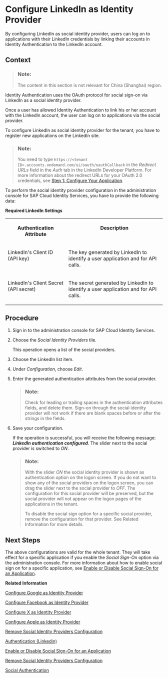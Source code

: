<!-- loio9077d6c8ed2b45bda8240ba4b1adca61 -->

# Configure LinkedIn as Identity Provider

By configuring LinkedIn as social identity provider, users can log on to applications with their LinkedIn credentials by linking their accounts in Identity Authentication to the LinkedIn account.



## Context

> ### Note:  
> The content in this section is not relevant for China \(Shanghai\) region.

Identity Authentication uses the OAuth protocol for social sign-on via LinkedIn as a social identity provider.

Once a user has allowed Identity Authentication to link his or her account with the LinkedIn account, the user can log on to applications via the social provider.

To configure LinkedIn as social identity provider for the tenant, you have to register new applications on the LinkedIn site.

> ### Note:  
> You need to type `https://<tenant ID>.accounts.ondemand.com/ui/oauth/oauthCallback` in the *Redirect URLs* field in the *Auth* tab in the LinkedIn Developer Platform. For more information about the redirect URLs for your OAuth 2.0 credentials, see [Step 1: Configure Your Application](https://docs.microsoft.com/en-us/linkedin/shared/authentication/authorization-code-flow?context=linkedin/context#step-1-configure-your-application).

To perform the social identity provider configuration in the administration console for SAP Cloud Identity Services, you have to provide the following data:

**Required LinkedIn Settings**


<table>
<tr>
<th valign="top">

Authentication Attribute

</th>
<th valign="top">

Description

</th>
</tr>
<tr>
<td valign="top">

LinkedIn's Client ID \(API key\)

</td>
<td valign="top">

The key generated by LinkedIn to identify a user application and for API calls.

</td>
</tr>
<tr>
<td valign="top">

LinkedIn's Client Secret \(API secret\)

</td>
<td valign="top">

The secret generated by LinkedIn to identify a user application and for API calls.

</td>
</tr>
</table>



## Procedure

1.  Sign in to the administration console for SAP Cloud Identity Services.

2.  Choose the *Social Identity Providers* tile.

    This operation opens a list of the social providers.

3.  Choose the LinkedIn list item.

4.  Under *Configuration*, choose *Edit*.

5.  Enter the generated authentication attributes from the social provider.

    > ### Note:  
    > Check for leading or trailing spaces in the authentication attributes fields, and delete them. Sign-on through the social identity provider will not work if there are blank spaces before or after the strings in the fields.

6.  Save your configuration.

    If the operation is successful, you will receive the following message: ***LinkedIn authentication configured***. The slider next to the social provider is switched to *ON*.

    > ### Note:  
    > With the slider *ON* the social identity provider is shown as authentication option on the logon screen. If you do not want to show any of the social providers on the logon screen, you can drag the slider next to the social provider to *OFF*. The configuration for this social provider will be preserved, but the social provider will not appear on the logon pages of the applications in the tenant.
    > 
    > To disable the social sign option for a specific social provider, remove the configuration for that provider. See Related Information for more details.




## Next Steps

The above configurations are valid for the whole tenant. They will take effect for a specific application if you enable the *Social Sign-On* option via the administration console. For more information about how to enable social sign on for a specific application, see [Enable or Disable Social Sign-On for an Application](enable-or-disable-social-sign-on-for-an-application-ff12d3d.md).

**Related Information**  


[Configure Google as Identity Provider](configure-google-as-identity-provider-caf215f.md "By configuring Google as a social identity provider, users can log on to applications with their Google credentials by liking their accounts in Identity Authentication to the Google account.")

[Configure Facebook as Identity Provider](configure-facebook-as-identity-provider-cc16b33.md "By configuring Facebook as a social identity provider, users can log on to applications with their social media credentials by liking their accounts in Identity Authentication to the social media account.")

[Configure X as Identity Provider](configure-x-as-identity-provider-f5bc52d.md "By configuring X as social provider, users can log on to applications with their X credentials by liking their accounts in Identity Authentication to the X account.")

[Configure Apple as Identity Provider](configure-apple-as-identity-provider-fe6f7f0.md "Users can log on to applications with their Apple ID credentials by linking their accounts in Identity Authentication to their Apple account.")

[Remove Social Identity Providers Configuration](remove-social-identity-providers-configuration-265e41e.md "You can remove the configurations of the social providers in the administration console for SAP Cloud Identity Services.")

[Authentication \(Linkedin\)](https://learn.microsoft.com/en-us/linkedin/shared/authentication/authentication?context=linkedin%2Fcontext)

[Enable or Disable Social Sign-On for an Application](enable-or-disable-social-sign-on-for-an-application-ff12d3d.md "Social sign-on allows users to link their Identity Authentication accounts with social network accounts.")

[Remove Social Identity Providers Configuration](remove-social-identity-providers-configuration-265e41e.md "You can remove the configurations of the social providers in the administration console for SAP Cloud Identity Services.")

[Social Authentication](../User-Guide/social-authentication-108607a.md "")

